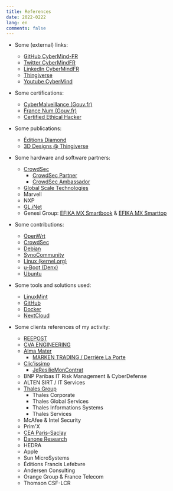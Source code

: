 ```yaml
---
title: References
date: 2022-0222
lang: en
comments: false
---
```


- Some (external) links:
  - [GitHub CyberMind-FR](https://github.com/CyberMind-FR)
  - [Twitter CyberMindFR](https://twitter.com/CyberMindFR)
  - [LinkedIn CyberMindFR](https://www.linkedin.com/company/Cybermindfr)
  - [Thingiverse](https://www.thingiverse.com/CyberMindFR)
  - [Youtube CyberMind](https://www.youtube.com/channel/UCDSECcnxHuJeHPJSLHvBzbQ/about)

- Some certifications:
  - [CyberMalveillance (Gouv.fr)](https://www.cybermalveillance.gouv.fr/resultat-recherche-prestataire?search=cybermind)
  - [France Num (Gouv.fr)](https://www.francenum.gouv.fr/trouver-un-accompagnement/cybermindfr)
  - [Certified Ethical Hacker](https://www.eccouncil.org/programs/certified-ethical-hacker-ceh/)

- Some publications:
  - [Éditions Diamond](https://connect.ed-diamond.com/auteur/kerma-gerald)
  - [3D Designs @ Thingiverse](https://www.thingiverse.com/cybermindfr/designs)

- Some hardware and software partners:
  - [CrowdSec](https://crowdsec.net)
    - [CrowdSec Partner](https://crowdsec.net/blog/meet-crowdsec-services-partners-and-join-the-squad/)
    - [CrowdSec Ambassador](https://crowdsec.net/blog/meet-gerald-new-crowdsec-ambassador/)
  - [Global Scale Technologies](https://globalscaletechnologies.com/)
  - Marvell
  - NXP
  - [GL.iNet](https://www.gl-inet.com/about-us/)
  - Genesi Group: [EFIKA MX Smartbook](https://genesi.company/products/smartbook) & [EFIKA MX Smarttop](https://genesi.company/products/efika)

- Some contributions:
  - [OpenWrt](https://openwrt.org/)
  - [CrowdSec](https://crowdsec.net)
  - [Debian](https://www.debian.org/)
  - [SynoCommunity](https://synocommunity.com/)
  - [Linux (kernel.org)](https://www.kernel.org/)
  - [u-Boot (Denx)](https://www.denx.de/wiki/U-Boot)
  - [Ubuntu](https://ubuntu.com/)

- Some tools and solutions used:
  - [LinuxMint](https://linuxmint.com/)
  - [GitHub](https://github.com/)
  - [Docker](https://www.docker.com/)
  - [NextCloud](https://nextcloud.com/)

- Some clients references of my activity:
  - [REEPOST](http://www.reepoststudio.fr/)
  - [CVA ENGINEERING](https://www.group-cva.com/)
  - [Alma Mater](http://www.almamater.fr/)
    - [MARKEN TRADING / Derrière La Porte](http://www.derrierelaporte.com)
  - [Clic’issimo](https://clicissimo.com)
    - [JeResilieMonContrat](https://www.jeresiliemoncontrat.com/)
  - BNP Paribas IT Risk Management & CyberDefense
  - ALTEN SIRT / IT Services
  - [Thales Group](https://www.thalesgroup.com/)
    - Thales Corporate
    - Thales Global Services
    - Thales Informations Systems
    - Thales Services
  - McAfee & Intel Security
  - Prim'X
  - [CEA Paris-Saclay](https://www.cea.fr/Pages/le-cea/les-centres-cea/paris-saclay.aspx)
  - [Danone Research](https://www.danone.com)
  - HEDRA
  - Apple
  - Sun MicroSystems
  - Éditions Francis Lefebvre
  - Andersen Consulting
  - Orange Group & France Telecom
  - Thomson CSF-LCR
